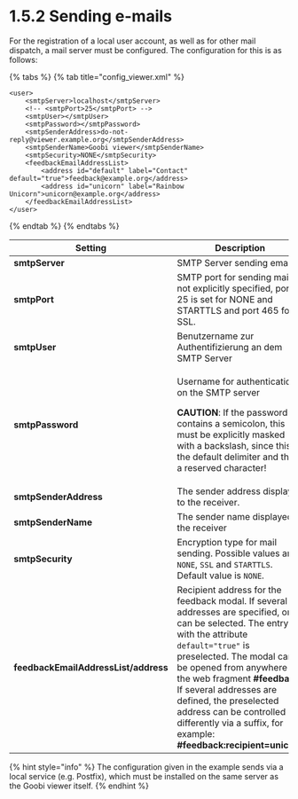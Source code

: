 # 1.5.2 Sending e-mails

For the registration of a local user account, as well as for other mail dispatch, a mail server must be configured. The configuration for this is as follows:

{% tabs %}
{% tab title="config_viewer.xml" %}
```markup
<user>
    <smtpServer>localhost</smtpServer>
    <!-- <smtpPort>25</smtpPort> -->
    <smtpUser></smtpUser>
    <smtpPassword></smtpPassword>
    <smtpSenderAddress>do-not-reply@viewer.example.org</smtpSenderAddress>
    <smtpSenderName>Goobi viewer</smtpSenderName>
    <smtpSecurity>NONE</smtpSecurity>
    <feedbackEmailAddressList>
        <address id="default" label="Contact" default="true">feedback@example.org</address>
        <address id="unicorn" label="Rainbow Unicorn">unicorn@example.org</address>
    </feedbackEmailAddressList>
</user>
```
{% endtab %}
{% endtabs %}

| Setting                              | Description                                                                                                                                                                                                                                                                                                                                                                                   |
| ------------------------------------ | --------------------------------------------------------------------------------------------------------------------------------------------------------------------------------------------------------------------------------------------------------------------------------------------------------------------------------------------------------------------------------------------- |
| **smtpServer**                       | SMTP Server sending emails                                                                                                                                                                                                                                                                                                                                                                    |
| **smtpPort**                         | SMTP port for sending mail. If not explicitly specified, port 25 is set for NONE and STARTTLS and port 465 for SSL.                                                                                                                                                                                                                                                                           |
| **smtpUser**                         | Benutzername zur Authentifizierung an dem SMTP Server                                                                                                                                                                                                                                                                                                                                         |
| **smtpPassword**                     | <p>Username for authentication on the SMTP server</p><p><strong>CAUTION</strong>: If the password contains a semicolon, this must be explicitly masked with a backslash, since this is the default delimiter and thus a reserved character!</p>                                                                                                                                               |
| **smtpSenderAddress**                | The sender address displayed to the receiver.                                                                                                                                                                                                                                                                                                                                                 |
| **smtpSenderName**                   | The sender name displayed to the receiver                                                                                                                                                                                                                                                                                                                                                     |
| **smtpSecurity**                     | Encryption type for mail sending. Possible values are: `NONE`, `SSL` and `STARTTLS`. Default value is `NONE`.                                                                                                                                                                                                                                                                                 |
| **feedbackEmailAddressList/address** | Recipient address for the feedback modal. If several addresses are specified, one can be selected. The entry with the attribute `default="true"` is preselected. The modal can be opened from anywhere via the web fragment **#feedback**. If several addresses are defined, the preselected address can be controlled differently via a suffix, for example: **#feedback:recipient=unicorn** |

{% hint style="info" %}
The configuration given in the example sends via a local service (e.g. Postfix), which must be installed on the same server as the Goobi viewer itself.
{% endhint %}
